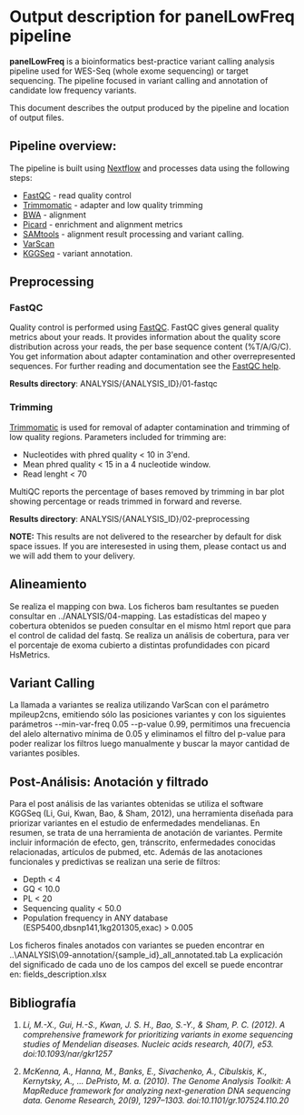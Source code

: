# Output description for panelLowFreq pipeline

**panelLowFreq** is a bioinformatics best-practice variant calling analysis pipeline used for WES-Seq (whole exome sequencing) or target sequencing. The pipeline focused in variant calling and annotation of candidate low frequency variants.

This document describes the output produced by the pipeline and location of output files.

## Pipeline overview:
The pipeline is built using [Nextflow](https://www.nextflow.io/) and processes data using the following steps:

* [FastQC](#fastqc) - read quality control
* [Trimmomatic](#trimmomatic) - adapter and low quality trimming
* [BWA](#bwa) - alignment
* [Picard](#picard) - enrichment and alignment metrics
* [SAMtools](#samtools) - alignment result processing and variant calling.
* [VarScan](#varscan)
* [KGGSeq](#kggseq) - variant annotation.

## Preprocessing
### FastQC
Quality control is performed using [FastQC](https://www.bioinformatics.babraham.ac.uk/projects/fastqc/). FastQC gives general quality metrics about your reads. It provides information about the quality score distribution across your reads, the per base sequence content (%T/A/G/C). You get information about adapter contamination and other overrepresented sequences.
For further reading and documentation see the [FastQC help](http://www.bioinformatics.babraham.ac.uk/projects/fastqc/Help/).

**Results directory**: ANALYSIS/{ANALYSIS_ID}/01-fastqc

### Trimming
[Trimmomatic](http://www.usadellab.org/cms/?page=trimmomatic) is used for removal of adapter contamination and trimming of low quality regions. 
Parameters included for trimming are:
-  Nucleotides with phred quality < 10 in 3'end.
-  Mean phred quality < 15 in a 4 nucleotide window.
-  Read lenght < 70

MultiQC reports the percentage of bases removed by trimming in bar plot showing percentage or reads trimmed in forward and reverse.

**Results directory**: ANALYSIS/{ANALYSIS_ID}/02-preprocessing

**NOTE:** This results are not delivered to the researcher by default for disk space issues. If you are interesested in using them, please contact us and we will add them to your delivery.


## Alineamiento
Se realiza el mapping con bwa. Los ficheros bam resultantes se pueden consultar en ../ANALYSIS/04-mapping. Las estadísticas del mapeo y cobertura obtenidos se pueden consultar en el mismo html report que para el control de calidad del fastq. 
Se realiza un análisis de cobertura, para ver el porcentaje de exoma cubierto a distintas profundidades con picard HsMetrics.

## Variant Calling
La llamada a variantes se realiza utilizando VarScan con el parámetro mpileup2cns, emitiendo sólo las posiciones variantes y con los siguientes parámetros --min-var-freq 0.05 --p-value 0.99, permitimos una frecuencia del alelo alternativo mínima de 0.05 y eliminamos el filtro del p-value para poder realizar los filtros luego manualmente y buscar la mayor cantidad de variantes posibles.

## Post-Análisis: Anotación y filtrado
Para el post análisis de las variantes obtenidas se utiliza el software KGGSeq (Li, Gui, Kwan, Bao, & Sham, 2012), una herramienta diseñada para priorizar variantes en el estudio de enfermedades mendelianas. En resumen, se trata de una herramienta de anotación de variantes. Permite incluir información de efecto, gen, tránscrito, enfermedades conocidas relacionadas, artículos de pubmed, etc. 
Además de las anotaciones funcionales y predictivas se realizan una serie de filtros: 
- Depth < 4
- GQ < 10.0
- PL < 20
- Sequencing quality < 50.0
- Population frequency in ANY database (ESP5400,dbsnp141,1kg201305,exac) > 0.005

Los ficheros finales anotados con variantes se pueden encontrar en ..\ANALYSIS\09-annotation/{sample_id}_all_annotated.tab
La explicación del significado de cada uno de los campos del excell se puede encontrar en: fields_description.xlsx


## Bibliografía

1. *Li, M.-X., Gui, H.-S., Kwan, J. S. H., Bao, S.-Y., & Sham, P. C. (2012). A comprehensive framework for prioritizing variants in exome sequencing studies of Mendelian diseases. Nucleic acids research, 40(7), e53. doi:10.1093/nar/gkr1257*

2. *McKenna, A., Hanna, M., Banks, E., Sivachenko, A., Cibulskis, K., Kernytsky, A., … DePristo, M. a. (2010). The Genome Analysis Toolkit: A MapReduce framework for analyzing next-generation DNA sequencing data. Genome Research, 20(9), 1297–1303. doi:10.1101/gr.107524.110.20*

